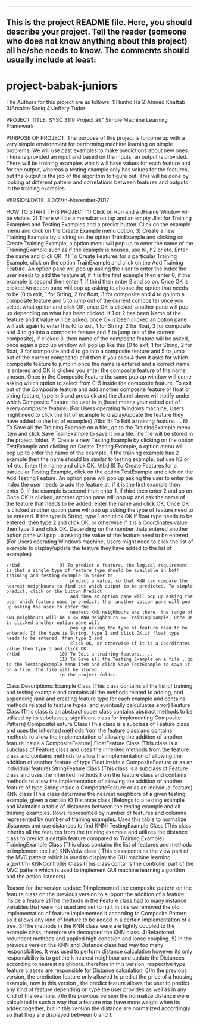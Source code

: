 ------------------------------------------------------------------------
This is the project README file. Here, you should describe your project.
Tell the reader (someone who does not know anything about this project)
all he/she needs to know. The comments should usually include at least:
------------------------------------------------------------------------
# project-babak-juniors

The Authors for this project are as follows: 
											1)Hunho Ha
											2)Ahmed Khattab
											3)Arsalan Sadiq
											4)Jeffery Tudor
											


PROJECT TITLE: SYSC 3110 Project â€“ Simple Machine Learning Framework

PURPOSE OF PROJECT: The purpose of this project is to come up with a very simple environment for performing machine learning on simple problems. We will use past examples to make 
					predictions about new ones. There is provided an input and based on the inputs, an output is provided. There will be training examples which will have values 
					for each feature and for the output, whereas a testing example only has values for the features, but the output is the job of the algorithm to
					figure out. This will be done by looking at different pattern and correlations between features and outputs in the training examples.
					
VERSION/DATE: 3.0/27th-November-2017

HOW TO START THIS PROJECT: 
						1) Click on Run and a JFrame Window will be visible.
						2) There will be a menubar on top and an empty Jlist for Training Examples and Testing Examples and a predict button. Click on the example menu and click
							on the Create Example menu option.
						3) Create a new Training Example by clicking on the option TrainExample and clicking on Create Training Example, a option menu will pop up to enter the
							name of the TrainingExample such as if the example is houses, use h1, h2 or etc. Enter the name and click OK.
						4) To Create Features for a particular Training Example, click on the option TrainExample and click on the Add Training Feature. An option pane will pop up asking
							the user to enter the index the user needs to add the feature at, if it is the first example then enter 0, if the example is second then enter 1, if
							third then enter 2 and so on. Once OK is clicked,An option pane will pop up asking to choose the option that needs to be (0 to exit, 1 for String, 2
							for float, 3 for composite and 4 to go into a composite feature and 5 to jump out of the current composite) once you select what option and click OK, 
							once OK is clicked, another pane will pop up depending on what has been clicked. if 1 or 2 has been Name of the feature and it value will be asked, once
							Ok is been clicked an option pane will ask again to enter this (0 to exit, 1 for String, 2 for float, 3 for composite and 4 to go into a composite feature and
							5 to jump out of the current composite), if clicked 3, then name of the composite feature will be asked, once again a pop up window will pop up like this
							(0 to exit, 1 for String, 2 for float, 3 for composite and 4 to go into a composite feature and 5 to jump out of the current composite) and then if you click 
							4 then it asks for which composite feature to jump in,once the name is entered and a correct name is entered and OK is clicked you enter the composite feature
							of the name chosen. Once in the Composite Feature the same pop up window will come asking which option to select from 0-5 inside the composite feature. To
							exit out of the Composite feature and add another composite feature or float or string feature, type in 5 and press ok and the Jlabel above  will notify under 
							which Composite Feature the user is in,(head means your exited out of every composite feature).(For Users operating Windows machine, Users
							might need to click the list of example to display/update the feature they have added to the list of examples)
	//tbd				5) To Edit a training feature.....
						6) To Save all the Training Example on a file , go to the TrainingExample menu item and click Save TrainExample to save it on a file.The file will be stored
						in the project folder.
						7) Create a new Testing Example by clicking on the option TestExample and clicking on Create Testing Example, a option menu will pop up to enter the
							name of the example, if the training example has 2 example then the name should be similar to testing example, but use h3 or h4 etc. Enter the name 
							and click OK. 
	//tbd				8)  To Create Features for a particular Testing Example, click on the option TestExample and click on the Add Testing Feature. An option pane will pop up asking
							the user to enter the index the user needs to add the feature at, if it is the first example then enter 0, if the example is second then enter 1, if
							third then enter 2 and so on. Once OK is clicked, another option pane will pop up and ask the name of the feature that needs to be added, enter the name
							and click OK. Once OK is clicked another option pane will pop up asking the type of feature need to be entered. If the type is String, type 1 and click 
							OK,if float type needs to be entered, then type 2 and click OK, or otherwise if it is a Coordinates value then type 3 and click OK. Depending on the 
							number thats entered another option pane will pop up asking the value of the feature need to be entered. (For Users operating Windows machine, Users
							might need to click the list of example to display/update the feature they have added to the list of examples)
							
	//tbd				9) To predict a feature, the logical requirement is that a single type of feature type should be available in both training and testing example in order to 
							predict a value, so that KNN can compare the nearest neighbours to find out which output to be predicted. To simple predict, click on the button Predict
							and then an option pane will pop up asking the user which feature name to predict, then another option pane will pop up asking the user to enter the 
							nearest KNN neighbours are there, the range of KNN neighbours will be 1 <= KNN Neighbours <= TrainingExample, Once OK is clicked another option pane will
							pop up asking the type of feature need to be entered. If the type is String, type 1 and click OK,if float type needs to be entered, then type 2 and 
							click OK, or otherwise if it is a Coordinates value then type 3 and click OK.
	//tbd				10) To Edit a training feature.....							
						11) To Save all the Testing Example on a file , go to the TestingExample menu item and click Save TestExample to save it on a file. The file will be stored
						in the project folder.

							
Class Descriptions:	
					Example Class (This class contains all the list of training and testing example and contains all the methods related to adding, and appending rank and creating
									feature type for each example and contains methods related to feature types. and eventually calculuates error)
					Feature Class (This class is an abstract super class contains abstract methods to be utilized by its subclasses, significant class for implementing Composite Pattern)
					CompositeFeature Class (This class is a subclass of Feature class and uses the inherited methods from the feature class and contains methods to allow the implementation of
					allowing the addition of another feature inside a CompositeFeature)
					FloatFeature Class (This class is a subclass of Feature class and uses the inherited methods from the feature class and contains methods to allow the implementation of
					allowing the addition of another feature of type Float inside a CompositeFeature or as an individual feature)
					StringFeature Class (This class is a subclass of Feature class and uses the inherited methods from the feature class and contains methods to allow the implementation of
					allowing the addition of another feature of type String inside a CompositeFeature or as an individual feature)
					KNN class (This class determine the nearest neighbors of a given testing example, given a certain K)
					Distance class (Belongs to a testing example and Maintains a table of distances between the testing example and all training examples. Rows represented by number
									of features and columns represented by number of training examples. Uses this table to normalize distances and use distances to find KNN)
					TestingExample Class (This class inherits all the features from the training example and utilizes the distance class to predict a certain feature compared to
									Training Example)
					TrainingExample Class (This class contains the list of features and methods to implement the list)
					KNNVeiw class ( This class contains the view part of the MVC pattern which is used to display the GUI machine learning algortitm)
					KNNController Class (This class contains the controller part of the MVC pattern which is used to implement GUI machine learning algorithm and the action listeners)

Reason for the version update: 
								1)Implemented the composite pattern on the feature class on the previous version to support the addition of a feature inside a feature
								2)The methods in the Feature class had to many instance variables that were not used and set to null, in this we removed the old implementation of feature
								implemented it according to Composite Pattern so it allows any kind of feature to be added in a certain implementation of a tree.
								3)The methods in the KNN class were are tightly coupled to the example class, therefore we decoupled the KNN class.
								4)Refactored redundent methods and applied high cohesion and loose coupling.
								5) In the previous version the KNN and Distance class had way too many responsibilites, It was used to perform distance calculation however its only responsibility
								is to get the k nearest neighbour and update the Distances according to nearest neighbors. therefore in this version, respective type feature classes are responsible
								for Distance calculation.
								6)In the previous version, the prediction feature only allowed to predict the price of a housing example, now in this version , the predict feature allows
								the user to predict any kind of feature depending on type the user provides as well as in any kind of the example.
								7)In the previous version the normalize distance were calculated in such a way that a feature may have more weight when its added together, but in this
								version the distance are normalized accordingly so that they are displayed between 0 and 1.